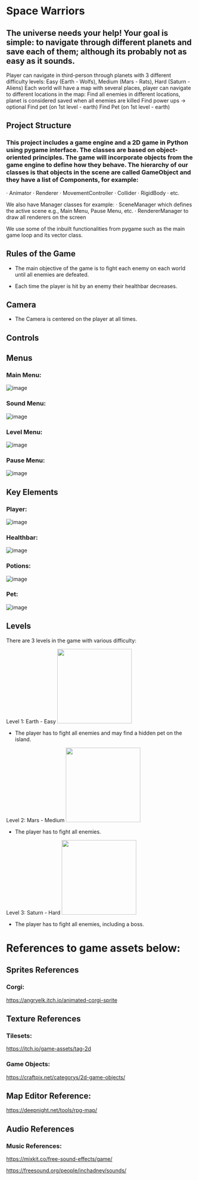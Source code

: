 # Space Warriors
<h2>The universe needs your help! Your goal is simple: to navigate through different planets and save each of them; although its probably not as easy as it sounds.</h2>

Player can navigate in third-person through planets with 3 different difficulty levels: Easy (Earth - Wolfs), Medium (Mars - Rats), Hard (Saturn - Aliens)
Each world will have a map with several places, player can navigate to different locations in the map:
Find all enemies in different locations, planet is considered saved when all enemies are killed
Find power ups -> optional
Find pet (on 1st level - earth)
Find Pet (on 1st level - earth)


## Project Structure
### This project includes a game engine and a 2D game in Python using pygame interface. The classes are based on object-oriented principles. The game will incorporate objects from the game engine to define how they behave. The hierarchy of our classes is that objects in the scene are called GameObject and they have a list of Components, for example:
· Animator
· Renderer
· MovementController
· Collider
· RigidBody
· etc.

We also have Manager classes for example:
· SceneManager which defines the active scene e.g., Main Menu, Pause Menu, etc.
· RendererManager to draw all renderers on the screen

We use some of the inbuilt functionalities from pygame such as the main game loop and its vector class.

## Rules of the Game
+ The main objective of the game is to fight each enemy on each world until all enemies are defeated.

+ Each time the player is hit by an enemy their healthbar decreases.

## Camera
+ The Camera is centered on the player at all times.

## Controls


## Menus
### Main Menu:
![image](https://github.com/niall-oreilly21/PythonGameEngine/assets/92158821/5c39e299-727f-4df7-917e-be90f0d21b32)

### Sound Menu:
![image](https://github.com/niall-oreilly21/PythonGameEngine/assets/92158821/cc887d75-65a1-4820-96bc-b28e74daea61)

### Level Menu:
![image](https://github.com/niall-oreilly21/PythonGameEngine/assets/92158821/780f7fff-89d4-4779-aeb9-adde1cd93dcd)

### Pause Menu:
![image](https://github.com/niall-oreilly21/PythonGameEngine/assets/92158821/a8c492fb-9633-4cc9-905d-745b2b575485)



## Key Elements
### Player:
![image](https://github.com/niall-oreilly21/PythonGameEngine/assets/92158821/7a92c9a7-5cb5-4bbd-af2b-c9dd2b2cd5d7)

### Healthbar:
![image](https://github.com/niall-oreilly21/PythonGameEngine/assets/92158821/270576b0-d542-404d-a69d-55bf1845be58)

### Potions:
![image](https://github.com/niall-oreilly21/PythonGameEngine/assets/92158821/fec381cf-a636-42f7-87b3-fdc478a2fd94)

### Pet:
![image](https://github.com/niall-oreilly21/PythonGameEngine/assets/92158821/d08e1dda-05d3-4750-9950-44da76146aa3)


## Levels
There are 3 levels in the game with various difficulty:

Level 1: Earth - Easy
<img src="https://github.com/niall-oreilly21/PythonGameEngine/assets/92158821/b03a4ea0-6c5d-4f36-8e38-4fa25fa2f831" height = "200"/>

+ The player has to fight all enemies and may find a hidden pet on the island.

Level 2: Mars - Medium
<img src="https://github.com/niall-oreilly21/PythonGameEngine/assets/92158821/43d7c42e-7741-4c34-9f4c-e56e7dd92f01" height = "200"/>

+ The player has to fight all enemies.

Level 3: Saturn - Hard
<img src="https://github.com/niall-oreilly21/PythonGameEngine/assets/92158821/ee957d28-0f2a-4929-8dda-c285f9a2d87d" height = "200"/>

+ The player has to fight all enemies, including a boss.

# References to game assets below:


## Sprites References

### Corgi:
https://angryelk.itch.io/animated-corgi-sprite


## Texture References

### Tilesets:
https://itch.io/game-assets/tag-2d

### Game Objects:
https://craftpix.net/categorys/2d-game-objects/


## Map Editor Reference:
https://deepnight.net/tools/rpg-map/

## Audio References

### Music References:

https://mixkit.co/free-sound-effects/game/

https://freesound.org/people/inchadney/sounds/

